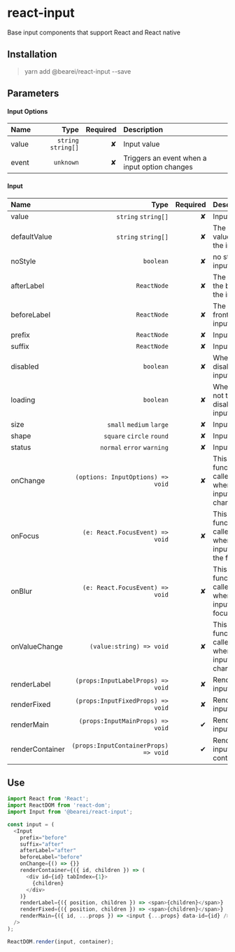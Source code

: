 # react-input

Base input components that support React and React native

## Installation

> yarn add @bearei/react-input --save

## Parameters

#### Input Options

| Name | Type | Required | Description |
| :-- | --: | --: | :-- |
| value | `string` `string[]` | ✘ | Input value |
| event | `unknown` | ✘ | Triggers an event when a input option changes |

#### Input

| Name | Type | Required | Description |
| :-- | --: | --: | :-- |
| value | `string` `string[]` | ✘ | Input value |
| defaultValue | `string` `string[]` | ✘ | The default value for the input |
| noStyle | `boolean` | ✘ | no style input |
| afterLabel | `ReactNode` | ✘ | The label at the back of the input |
| beforeLabel | `ReactNode` | ✘ | The label in front of the input |
| prefix | `ReactNode` | ✘ | Input prefix |
| suffix | `ReactNode` | ✘ | Input suffix |
| disabled | `boolean` | ✘ | Whether to disable input |
| loading | `boolean` | ✘ | Whether or not to disable the input |
| size | `small` `medium` `large` | ✘ | Input size |
| shape | `square` `circle` `round` | ✘ | Input shape |
| status | `normal` `error` `warning` | ✘ | Input status |
| onChange | `(options: InputOptions) => void` | ✘ | This function is called when the input option changes |
| onFocus | `(e: React.FocusEvent) => void` | ✘ | This function is called when the input gets the focus |
| onBlur | `(e: React.FocusEvent) => void` | ✘ | This function is called when the input loses focus |
| onValueChange | `(value:string) => void` | ✘ | This function is called when the input value changes |
| renderLabel | `(props:InputLabelProps) => void` | ✘ | Render the input label |
| renderFixed | `(props:InputFixedProps) => void` | ✘ | Render the input fixed |
| renderMain | `(props:InputMainProps) => void` | ✔ | Render the input main |
| renderContainer | `(props:InputContainerProps) => void` | ✔ | Render the input container |

## Use

```typescript
import React from 'React';
import ReactDOM from 'react-dom';
import Input from '@bearei/react-input';

const input = (
  <Input
    prefix="before"
    suffix="after"
    afterLabel="after"
    beforeLabel="before"
    onChange={() => {}}
    renderContainer={({ id, children }) => (
      <div id={id} tabIndex={1}>
        {children}
      </div>
    )}
    renderLabel={({ position, children }) => <span>{children}</span>}
    renderFixed={({ position, children }) => <span>{children}</span>}
    renderMain={({ id, ...props }) => <input {...props} data-id={id} />}
  />
);

ReactDOM.render(input, container);
```
